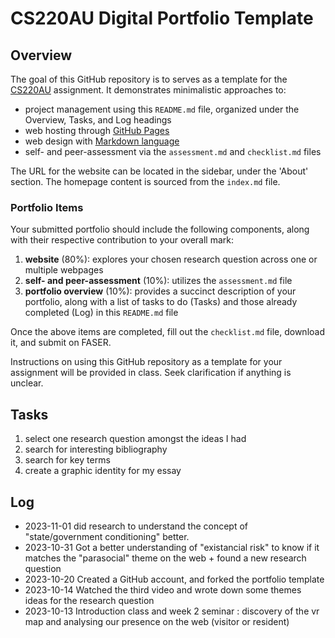 # CS220AU Digital Portfolio Template

## Overview
The goal of this GitHub repository is to serves as a template for the [CS220AU](https://navigatingthedigitalworld.com/docs/cs220au) assignment. It demonstrates minimalistic approaches to:

- project management using this `README.md` file, organized under the Overview, Tasks, and Log headings
- web hosting through [GitHub Pages](https://pages.github.com/)
- web design with [Markdown language](https://guides.github.com/features/mastering-markdown/)
- self- and peer-assessment via the `assessment.md` and `checklist.md` files

The URL for the website can be located in the sidebar, under the 'About' section. The homepage content is sourced from the `index.md` file.

### Portfolio Items
Your submitted portfolio should include the following components, along with their respective contribution to your overall mark:

1. **website** (80%): explores your chosen research question across one or multiple webpages
2. **self- and peer-assessment** (10%): utilizes the `assessment.md` file
3. **portfolio overview** (10%): provides a succinct description of your portfolio, along with a list of tasks to do (Tasks) and those already completed (Log) in this `README.md` file

Once the above items are completed, fill out the `checklist.md` file, download it, and submit on FASER.

Instructions on using this GitHub repository as a template for your assignment will be provided in class. Seek clarification if anything is unclear.

## Tasks
1. select one research question amongst the ideas I had
2. search for interesting bibliography
3. search for key terms
4. create a graphic identity for my essay

## Log
- 2023-11-01 did research to understand the concept of "state/government conditioning" better.
- 2023-10-31 Got a better understanding of "existancial risk" to know if it matches the "parasocial" theme on the web + found a new research question
- 2023-10-20 Created a GitHub account, and forked the portfolio template
- 2023-10-14 Watched the third video and wrote down some themes ideas for the research question
- 2023-10-13 Introduction class and week 2 seminar : discovery of the vr map and analysing our presence on the web (visitor or resident)


